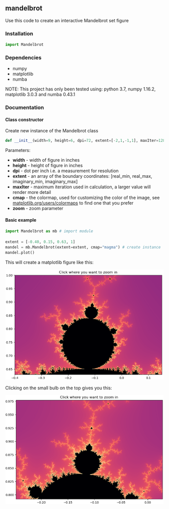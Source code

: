 ## mandelbrot

Use this code to create an interactive Mandelbrot set figure

### Installation

```python
import Mandelbrot
```

### Dependencies
- numpy
- matplotlib
- numba

NOTE: This project has only been tested using: python 3.7, numpy 1.16.2, matplotlib 3.0.3 and numba 0.43.1

### Documentation

#### Class constructor
Create new instance of the Mandelbrot class
```python
def __init__(width=9, height=6, dpi=72, extent=[-2,1,-1,1], maxIter=128, cmap="cubehelix", zoom=2):
```
Parameters:
 - **width** - width of figure in inches
 - **height** - height of figure in inches
 - **dpi** - dot per inch i.e. a measurement for resolution
 - **extent** - an array of the boundary coordinates: [real_min, real_max, imaginary_min, imaginary_max]
 - **maxIter** - maximum iteration used in calculation, a larger value will render more detail
 - **cmap** - the colormap, used for customizing the color of the image, see [matplotlib.org/users/colormaps](https://matplotlib.org/users/colormaps.html) to find one that you prefer
- **zoom** - zoom parameter

#### Basic example

```python
import Mandelbrot as mb # import module

extent = [-0.40, 0.15, 0.63, 1]
mandel = mb.Mandelbrot(extent=extent, cmap="magma") # create instance
mandel.plot()
```
This will create a matplotlib figure like this:  

![image1](image1.png)  

Clicking on the small bulb on the top gives you this:  

![image2](image2.png)  
